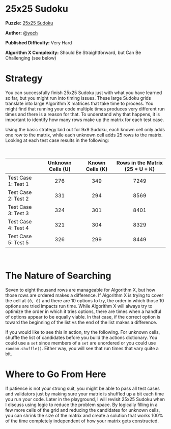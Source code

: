 # 25x25 Sudoku

__Puzzle:__ [25x25 Sudoku](https://www.codingame.com/training/expert/25x25-sudoku)

__Author:__ [@yoch](https://www.codingame.com/profile/14a6f9fb972f723d06789c969370ff2e7411725)

__Published Difficulty:__ Very Hard

__Algorithm X Complexity:__ Should Be Straightforward, but Can Be Challenging (see below)

# Strategy

You can successfully finish 25x25 Sudoku just with what you have learned so far, but you might run into timing issues. These large Sudoku grids translate into large Algorithm X matrices that take time to process. You might find that running your code multiple times produces very different run times and there is a reason for that. To understand why that happens, it is important to identify how many rows make up the matrix for each test case.

Using the basic strategy laid out for 9x9 Sudoku, each known cell only adds one row to the matrix, while each unknown cell adds 25 rows to the matrix. Looking at each test case results in the following:

<BR>

| | Unknown Cells (U)          | Known Cells (K)              | Rows in the Matrix (25 * U + K)|
|:--|:----:|:-------------------:|:----:|
| Test Case 1: Test 1|276|349|7249|
| Test Case 2: Test 2|331|294|8569|
| Test Case 3: Test 3|324|301|8401|
| Test Case 4: Test 4|321|304|8329|
| Test Case 5: Test 5|326|299|8449|

<BR>

# The Nature of Searching

Seven to eight thousand rows are manageable for Algorithm X, but how those rows are ordered makes a difference. If Algorithm X is trying to cover the cell at `(0, 0)` and there are 10 options to try, the order in which those 10 options are tried impacts run time. While Algorithm X will always try to optimize the order in which it tries options, there are times when a handful of options appear to be equally viable. In that case, if the correct option is toward the beginning of the list vs the end of the list makes a difference.

If you would like to see this in action, try the following. For unknown cells, shuffle the list of candidates before you build the actions dictionary. You could use a `set` since members of a `set` are unordered or you could use `random.shuffle()`. Either way, you will see that run times that vary quite a bit.

# Where to Go From Here

If patience is not your strong suit, you might be able to pass all test cases and validators just by making sure your matrix is shuffled up a bit each time you run your code. Later in the playground, I will revisit 25x25 Sudoku when I discuss using logic to reduce the problem space. By logically filling in a few more cells of the grid and reducing the candidates for unknown cells, you can shrink the size of the matrix and create a solution that works 100% of the time completely independent of how your matrix gets constructed.
